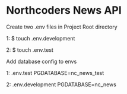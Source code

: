 # Northcoders News API

Create two .env files in Project Root directory

1:
$ touch .env.development

2:
$ touch .env.test

Add database config to envs

1: .env.test
PGDATABASE=nc_news_test

2: .env.development
PGDATABASE=nc_news
